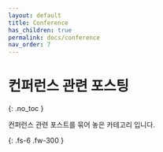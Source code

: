 ```yaml
---
layout: default
title: Conference
has_children: true
permalink: docs/conference
nav_order: 7
---
```


# 컨퍼런스 관련 포스팅
{: .no_toc }

컨퍼런스 관련 포스트를 묶어 놓은 카테고리 입니다.

{: .fs-6 .fw-300 }